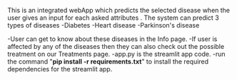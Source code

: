 This is an integrated webApp which predicts the selected disease when the user gives an input for each asked attributes .
The system can predict 3 types of diseases
-Diabetes
-Heart disease
-Parkinson's disease

-User can get to know about these diseases in the Info page.
-If user is affected by any of the diseases then they can also check out the possible treatment on our Treatments page.
-app.py is the streamlit app code.
-run the command "**pip install -r requirements.txt**" to install the required dependencies for the streamlit app.

